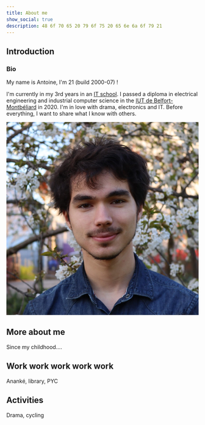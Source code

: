 ```yaml
---
title: About me
show_social: true
description: 48 6f 70 65 20 79 6f 75 20 65 6e 6a 6f 79 21
---
```

## Introduction
### Bio

My name is Antoine, I'm 21 (build 2000-07) !

I'm currently in my 3rd years in an [IT school](https://www.ynov-paris.com/).
I passed a diploma in electrical engineering and industrial computer science in the [IUT de Belfort-Montbéliard](http://www.iut-bm.univ-fcomte.fr/) in 2020.
I'm in love with drama, electronics and IT. Before everything, I want to share what I know with others.

![profil](assets/images/profil.jpg)

<!-- Add card like a contact card -->

## More about me

Since my childhood....

## Work work work work work

Ananké, library, PYC

## Activities

Drama, cycling
